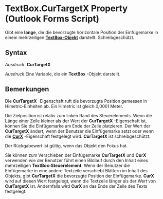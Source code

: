 
# TextBox.CurTargetX Property (Outlook Forms Script)

Gibt eine  **lange**, die die bevorzugte horizontale Position der Einfügemarke in einem mehrzeiligen **[TextBox-Objekt](4a0e4a3d-beca-9f94-7e27-469c4bafe250.md)** darstellt. Schreibgeschützt.


## Syntax

 _Ausdruck_. **CurTargetX**

 _Ausdruck_ Eine Variable, die ein **TextBox** -Objekt darstellt.


## Bemerkungen

Die  **CurTargetX** -Eigenschaft ruft die bevorzugte Position gemessen in Himetric-Einheiten ab. Ein Himetric ist gleich 0,0001 Meter.

Die Zielposition ist relativ zum linken Rand des Steuerelements. Wenn die Länge einer Zeile kleiner als der Wert der  **CurTargetX** -Eigenschaft ist, können Sie die Einfügemarke am Ende der Zeile platzieren. Der Wert der **CurTargetX** ändert, wenn der Benutzer die Einfügemarke setzt oder wenn die **[CurX](1e367959-9f87-c79c-b816-aabf8cde2e23.md)** -Eigenschaft festgelegt wird. **CurTargetX** ist schreibgeschützt.

Der Rückgabewert ist gültig, wenn das Objekt den Fokus hat.

Sie können zum Verschieben der Einfügemarke  **CurTargetX** und **CurX** verwenden wie der Benutzer führt einen Bildlauf durch den Inhalt eines mehrzeiligen **TextBox-Steuerelement**. Wenn der Benutzer die Einfügemarke in eine andere Textzeile verschiebt Blättern im Inhalt des Objekts, gibt **CurTargetX** die bevorzugte Position der Einfügemarke. **CurX** wird auf diesen Wert festgelegt, wenn die Textzeile länger als der Wert von **CurTargetX** ist. Andernfalls wird **CurX** an das Ende der Zeile des Texts festgelegt.

